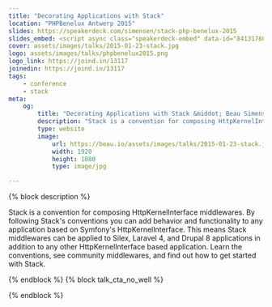 ```yaml
---
title: "Decorating Applications with Stack"
location: "PHPBenelux Antwerp 2015"
slides: https://speakerdeck.com/simensen/stack-php-benelux-2015
slides_embed: <script async class="speakerdeck-embed" data-id="841317608542013265ca7a8bc92715e4" data-ratio="1.77777777777778" src="//speakerdeck.com/assets/embed.js"></script>
cover: assets/images/talks/2015-01-23-stack.jpg
logo: assets/images/talks/phpbenelux2015.png
logo_link: https://joind.in/13117
joinedin: https://joind.in/13117
tags:
    - conference
    - stack
meta:
    og:
        title: "Decorating Applications with Stack &middot; Beau Simensen &middot; Dragonfly Development"
        description: "Stack is a convention for composing HttpKernelInterface middlewares. By following Stack's conventions you can add behavior and functionality to any application based on Symfony's HttpKernelInterface. This means Stack middlewares can be applied to Silex, Laravel 4, and Drupal 8 applications in addition to any other HttpKernelInterface based application. Learn the conventions, see community middlewares, and find out how to get started with Stack."
        type: website
        image:
            url: https://beau.io/assets/images/talks/2015-01-23-stack.jpg
            width: 1920
            height: 1080
            type: image/jpg

---
```

{% block description %}

Stack is a convention for composing HttpKernelInterface middlewares. By following Stack's conventions you can add behavior and functionality to any application based on Symfony's HttpKernelInterface. This means Stack middlewares can be applied to Silex, Laravel 4, and Drupal 8 applications in addition to any other HttpKernelInterface based application. Learn the conventions, see community middlewares, and find out how to get started with Stack.

{% endblock %}
{% block talk_cta_no_well %}
<script src="https://app.convertkit.com/landing_pages/766.js"></script>
{% endblock  %}

